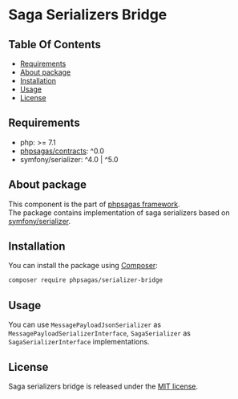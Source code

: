 # Saga Serializers Bridge

## Table Of Contents
- [Requirements](#requirements)
- [About package](#about-package)
- [Installation](#installation)
- [Usage](#usage)
- [License](#license)

## Requirements  
- php: >= 7.1
- [phpsagas/contracts](https://github.com/phpsagas/contracts): ^0.0
- symfony/serializer: ^4.0 | ^5.0

## About package
This component is the part of [phpsagas framework](https://github.com/phpsagas).  
The package contains implementation of saga serializers based on [symfony/serializer](https://packagist.org/packages/symfony/serializer).

## Installation
You can install the package using [Composer](https://getcomposer.org/):
```bash
composer require phpsagas/serializer-bridge
```

## Usage
You can use `MessagePayloadJsonSerializer` as `MessagePayloadSerializerInterface`, `SagaSerializer` as `SagaSerializerInterface` implementations.

## License
Saga serializers bridge is released under the [MIT license](LICENSE). 
